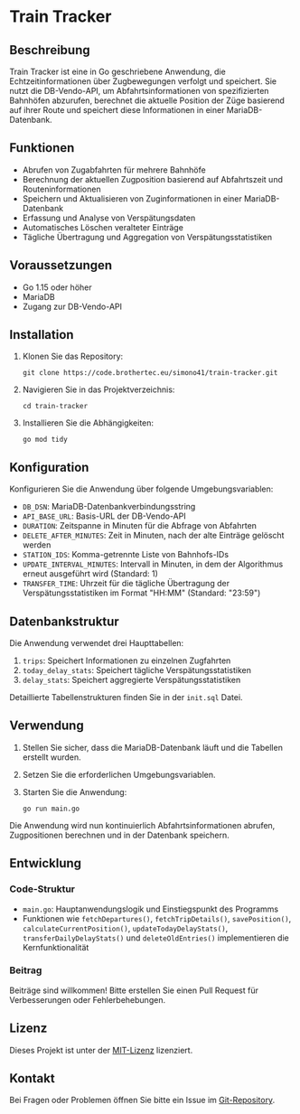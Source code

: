 # Train Tracker

## Beschreibung

Train Tracker ist eine in Go geschriebene Anwendung, die Echtzeitinformationen über Zugbewegungen verfolgt und speichert. Sie nutzt die DB-Vendo-API, um Abfahrtsinformationen von spezifizierten Bahnhöfen abzurufen, berechnet die aktuelle Position der Züge basierend auf ihrer Route und speichert diese Informationen in einer MariaDB-Datenbank.

## Funktionen

- Abrufen von Zugabfahrten für mehrere Bahnhöfe
- Berechnung der aktuellen Zugposition basierend auf Abfahrtszeit und Routeninformationen
- Speichern und Aktualisieren von Zuginformationen in einer MariaDB-Datenbank
- Erfassung und Analyse von Verspätungsdaten
- Automatisches Löschen veralteter Einträge
- Tägliche Übertragung und Aggregation von Verspätungsstatistiken

## Voraussetzungen

- Go 1.15 oder höher
- MariaDB
- Zugang zur DB-Vendo-API

## Installation

1. Klonen Sie das Repository:
   ```
   git clone https://code.brothertec.eu/simono41/train-tracker.git
   ```

2. Navigieren Sie in das Projektverzeichnis:
   ```
   cd train-tracker
   ```

3. Installieren Sie die Abhängigkeiten:
   ```
   go mod tidy
   ```

## Konfiguration

Konfigurieren Sie die Anwendung über folgende Umgebungsvariablen:

- `DB_DSN`: MariaDB-Datenbankverbindungsstring
- `API_BASE_URL`: Basis-URL der DB-Vendo-API
- `DURATION`: Zeitspanne in Minuten für die Abfrage von Abfahrten
- `DELETE_AFTER_MINUTES`: Zeit in Minuten, nach der alte Einträge gelöscht werden
- `STATION_IDS`: Komma-getrennte Liste von Bahnhofs-IDs
- `UPDATE_INTERVAL_MINUTES`: Intervall in Minuten, in dem der Algorithmus erneut ausgeführt wird (Standard: 1)
- `TRANSFER_TIME`: Uhrzeit für die tägliche Übertragung der Verspätungsstatistiken im Format "HH:MM" (Standard: "23:59")

## Datenbankstruktur

Die Anwendung verwendet drei Haupttabellen:

1. `trips`: Speichert Informationen zu einzelnen Zugfahrten
2. `today_delay_stats`: Speichert tägliche Verspätungsstatistiken
3. `delay_stats`: Speichert aggregierte Verspätungsstatistiken

Detaillierte Tabellenstrukturen finden Sie in der `init.sql` Datei.

## Verwendung

1. Stellen Sie sicher, dass die MariaDB-Datenbank läuft und die Tabellen erstellt wurden.

2. Setzen Sie die erforderlichen Umgebungsvariablen.

3. Starten Sie die Anwendung:
   ```
   go run main.go
   ```

Die Anwendung wird nun kontinuierlich Abfahrtsinformationen abrufen, Zugpositionen berechnen und in der Datenbank speichern.

## Entwicklung

### Code-Struktur

- `main.go`: Hauptanwendungslogik und Einstiegspunkt des Programms
- Funktionen wie `fetchDepartures()`, `fetchTripDetails()`, `savePosition()`, `calculateCurrentPosition()`, `updateTodayDelayStats()`, `transferDailyDelayStats()` und `deleteOldEntries()` implementieren die Kernfunktionalität

### Beitrag

Beiträge sind willkommen! Bitte erstellen Sie einen Pull Request für Verbesserungen oder Fehlerbehebungen.

## Lizenz

Dieses Projekt ist unter der [MIT-Lizenz](https://opensource.org/licenses/MIT) lizenziert.

## Kontakt

Bei Fragen oder Problemen öffnen Sie bitte ein Issue im [Git-Repository](https://code.brothertec.eu/simono41/train-tracker).
